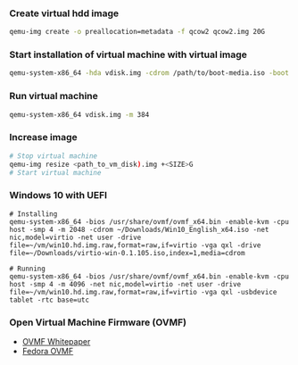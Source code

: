 
### Create virtual hdd image
```bash
qemu-img create -o preallocation=metadata -f qcow2 qcow2.img 20G
```

### Start installation of virtual machine with virtual image
```bash
qemu-system-x86_64 -hda vdisk.img -cdrom /path/to/boot-media.iso -boot d -m 384
```

### Run virtual machine
```bash
qemu-system-x86_64 vdisk.img -m 384
```

### Increase image
```bash
# Stop virtual machine
qemu-img resize <path_to_vm_disk).img +<SIZE>G
# Start virtual machine
```

### Windows 10 with UEFI
```
# Installing
qemu-system-x86_64 -bios /usr/share/ovmf/ovmf_x64.bin -enable-kvm -cpu host -smp 4 -m 2048 -cdrom ~/Downloads/Win10_English_x64.iso -net nic,model=virtio -net user -drive file=~/vm/win10.hd.img.raw,format=raw,if=virtio -vga qxl -drive file=~/Downloads/virtio-win-0.1.105.iso,index=1,media=cdrom

# Running
qemu-system-x86_64 -bios /usr/share/ovmf/ovmf_x64.bin -enable-kvm -cpu host -smp 4 -m 4096 -net nic,model=virtio -net user -drive file=~/vm/win10.hd.img.raw,format=raw,if=virtio -vga qxl -usbdevice tablet -rtc base=utc
```

### Open Virtual Machine Firmware (OVMF)
* [OVMF Whitepaper](http://www.linux-kvm.org/downloads/lersek/ovmf-whitepaper-c770f8c.txt)
* [Fedora OVMF](https://fedoraproject.org/wiki/Using_UEFI_with_QEMU)

